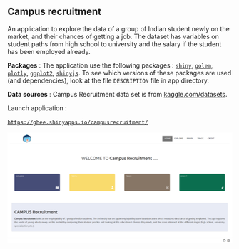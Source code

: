 ## Campus recruitment

An application to explore the data of a group of Indian student newly on the market, and their chances of getting a job.
The dataset has variables on student paths from high school to university and the salary if the student has been employed already.

**Packages** : The application use the following packages : [`shiny`](https://shiny.rstudio.com/), [`golem`](https://github.com/ThinkR-open/golem), [`plotly`](https://plotly.com/r/), [`ggplot2`](https://ggplot2.tidyverse.org/), 
[`shinyjs`](https://deanattali.com/shinyjs/). To see which versions of these packages are used (and dependencies), look at the file `DESCRIPTION` file in app directory.

**Data sources** : Campus Recruitment data set is from [kaggle.com/datasets](https://www.kaggle.com/datasets/benroshan/factors-affecting-campus-placement).

Launch application : 

[`https://ghee.shinyapps.io/campusrecruitment/`](https://ghee.shinyapps.io/campusrecruitment/)


![](inst/app/www/screenshot.png)
